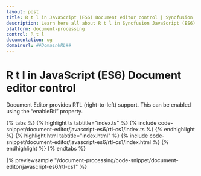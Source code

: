 ```yaml
---
layout: post
title: R t l in JavaScript (ES6) Document editor control | Syncfusion
description: Learn here all about R t l in Syncfusion JavaScript (ES6) Document editor control of Syncfusion Essential JS 2 and more.
platform: document-processing
control: R t l 
documentation: ug
domainurl: ##DomainURL##
---
```


# R t l in JavaScript (ES6) Document editor control

Document Editor provides RTL (right-to-left) support. This can be enabled using the “enableRtl” property.

 

 {% tabs %}
{% highlight ts tabtitle="index.ts" %}
{% include code-snippet/document-editor/javascript-es6/rtl-cs1/index.ts %}
{% endhighlight %}
{% highlight html tabtitle="index.html" %}
{% include code-snippet/document-editor/javascript-es6/rtl-cs1/index.html %}
{% endhighlight %}
{% endtabs %}
        
{% previewsample "/document-processing/code-snippet/document-editor/javascript-es6/rtl-cs1" %}

